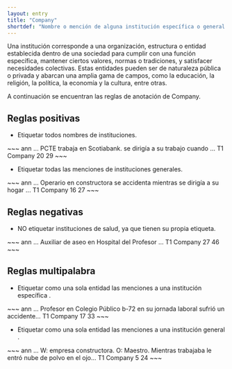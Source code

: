 ```yaml
---
layout: entry
title: "Company"
shortdef: "Nombre o mención de alguna institución específica o general."
---
```


Una institución corresponde a una organización, estructura o entidad establecida dentro de una sociedad para cumplir con una función específica, mantener ciertos valores, normas o tradiciones, y satisfacer necesidades colectivas. Estas entidades pueden ser de naturaleza pública o privada y abarcan una amplia gama de campos, como la educación, la religión, la política, la economía y la cultura, entre otras.

A continuación se encuentran las reglas de anotación de Company.

## Reglas positivas

* Etiquetar todos nombres de instituciones.

<div class="annotation-correct" markdown="1">
~~~ ann
... PCTE trabaja en Scotiabank. se dirigía a su trabajo cuando ...
T1 Company 20 29 
~~~
</div>

* Etiquetar todas las menciones de instituciones generales.

<div class="annotation-correct" markdown="1">
~~~ ann
... Operario en constructora se accidenta mientras se dirigía a su hogar ...
T1 Company 16 27 
~~~
</div>

<!---
Esto debería ir en otra categoría dentro de finding llamada Factores de riesgo
* Etiquetar dentro de esta categoría las frases que describen hábitos de consumo.

<div class="annotation-correct" markdown="1">
~~~ ann
Consumo de alcohol: +, conusmo de cigarro: - ....
T1 Clinical_Finding 11 21 
T2 Clinical_Finding 34 44 
~~~
</div>
-->

## Reglas negativas

* NO etiquetar instituciones de salud, ya que tienen su propia etiqueta.

<div class="annotation-incorrect" markdown="1">
~~~ ann
… Auxiliar de aseo en Hospital del Profesor …
T1 Company 27 46 
~~~
</div>

## Reglas multipalabra

* Etiquetar como una sola entidad las menciones a una institución específica .

<div class="annotation-correct" markdown="1">
~~~ ann
… Profesor en Colegio Público b-72 en su jornada laboral sufrió un accidente…
T1 Company 17 33 
~~~
</div>

* Etiquetar como una sola entidad las menciones a una institución general .

<div class="annotation-correct" markdown="1">
~~~ ann
… W: empresa constructora. O: Maestro. Mientras trabajaba le entró nube de polvo en el ojo…
T1 Company 5 24 
~~~
</div>
